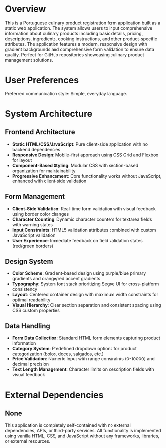 # Overview

This is a Portuguese culinary product registration form application built as a static web application. The system allows users to input comprehensive information about culinary products including basic details, pricing, descriptions, ingredients, cooking instructions, and other product-specific attributes. The application features a modern, responsive design with gradient backgrounds and comprehensive form validation to ensure data quality. Perfect for GitHub repositories showcasing culinary product management solutions.

# User Preferences

Preferred communication style: Simple, everyday language.

# System Architecture

## Frontend Architecture
- **Static HTML/CSS/JavaScript**: Pure client-side application with no backend dependencies
- **Responsive Design**: Mobile-first approach using CSS Grid and Flexbox for layout
- **Component-Based Styling**: Modular CSS with section-based organization for maintainability
- **Progressive Enhancement**: Core functionality works without JavaScript, enhanced with client-side validation

## Form Management
- **Client-Side Validation**: Real-time form validation with visual feedback using border color changes
- **Character Counting**: Dynamic character counters for textarea fields with warning states
- **Input Constraints**: HTML5 validation attributes combined with custom JavaScript validation
- **User Experience**: Immediate feedback on field validation states (red/green borders)

## Design System
- **Color Scheme**: Gradient-based design using purple/blue primary gradients and orange/red accent gradients
- **Typography**: System font stack prioritizing Segoe UI for cross-platform consistency
- **Layout**: Centered container design with maximum width constraints for optimal readability
- **Visual Hierarchy**: Clear section separation and consistent spacing using CSS custom properties

## Data Handling
- **Form Data Collection**: Standard HTML form elements capturing product information
- **Category System**: Predefined dropdown options for product categorization (bolos, doces, salgados, etc.)
- **Price Validation**: Numeric input with range constraints (0-10000) and decimal precision
- **Text Length Management**: Character limits on description fields with visual feedback

# External Dependencies

## None
This application is completely self-contained with no external dependencies, APIs, or third-party services. All functionality is implemented using vanilla HTML, CSS, and JavaScript without any frameworks, libraries, or external resources.